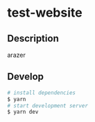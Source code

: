 # test-website

## Description

arazer

## Develop

```bash
# install dependencies
$ yarn
# start development server
$ yarn dev
```